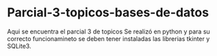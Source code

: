 # Parcial-3-topicos-bases-de-datos
Aqui se encuentra el parcial 3 de topicos
Se realizó en python y para su correcto funcionamineto se deben tener instaladas las librerias tkinter y SQLite3.
